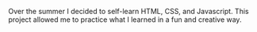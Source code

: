 Over the summer I decided to self-learn HTML, CSS, and Javascript. This project allowed me to practice what I learned in a fun and creative way. 

